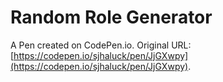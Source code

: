 # Random Role Generator

A Pen created on CodePen.io. Original URL: [https://codepen.io/sjhaluck/pen/JjGXwpy](https://codepen.io/sjhaluck/pen/JjGXwpy).


